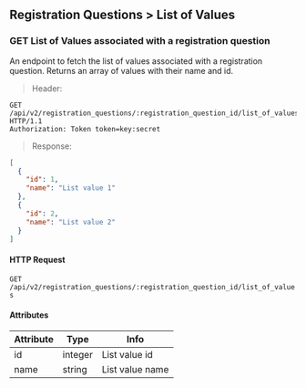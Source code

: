## Registration Questions > List of Values

### GET List of Values associated with a registration question

An endpoint to fetch the list of values associated with a registration question. Returns
an array of values with their name and id.

> Header:

```http
GET /api/v2/registration_questions/:registration_question_id/list_of_values HTTP/1.1
Authorization: Token token=key:secret
```

> Response:

```json
[
  {
    "id": 1,
    "name": "List value 1"
  },
  {
    "id": 2,
    "name": "List value 2"
  }
]
```

#### HTTP Request

`GET /api/v2/registration_questions/:registration_question_id/list_of_values`

#### Attributes

Attribute | Type | Info
--------- | ---- | ----
id | integer | List value id
name | string | List value name
